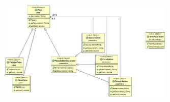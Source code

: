 ![alt text](https://github.com/pushkar4/DesignPatterns/blob/master/Structural/Decorator/decorator.jpg)
